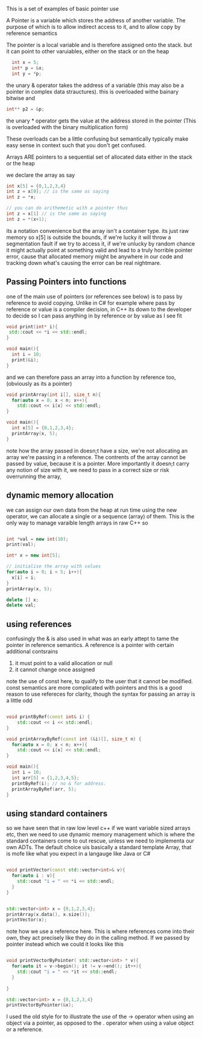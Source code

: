 This is a set of examples of basic pointer use

A Pointer is a variable which stores the address of another variable. The purpose of which is to allow indirect access to it, and to allow copy by reference semantics 

The pointer is a local variable and is therefore assigned onto the stack. but it can point to other varuiables, either on the stack or on the heap
```c++
  int x = 5;
  int* p = &x;
  int y = *p;
```

the unary & operator takes the address of a variable (this may also be a pointer in complex data strauctures). this is overloaded withe bainary bitwise and 
```c++
int** p2 = &p;
```

the unary * operator gets the value at the address stored in the pointer (This is overloaded with the binary multiplication form)

These overloads can be a little confusing but semantically typically make easy sense in context such that you don't get confused. 


Arrays ARE pointers to a sequential set of allocated data either in the stack or the heap

we declare the array as say
```c++
int x[5] = {0,1,2,3,4}  
int z = x[0]; // is the same as saying 
int z = *x;

// you can do arithemetic with a pointer thus
int z = x[1] // is the same as saying
int z = *(x+1);
```

its a notation convenience but the array isn't a container type. its just raw memory 
so x[5] is outside the bounds, if we're lucky it will throw a segmentation fault if we try to access it, if we're unlucky by random chance it might actually point at something valid and lead to
a truly horrible pointer error, cause that allocated memory might be anywhere in our code and tracking down what's causing the error can be real nightmare. 

## Passing Pointers into functions

one of the main use of pointers (or references see below) is to pass by reference to avoid copying. Unlike in C# for example where pass by reference or value is a compiler decision,
in C++ its down to the developer to decide so I can pass anything in by reference or by value as I see fit

```c++
void print(int* i){
 std::cout << *i << std::endl;
}

void main(){
  int i = 10;
  print(&i);
}
```

and we can therefore pass an array into a function by reference too, (obviously as its a pointer)
```c++
void printArray(int i[], size_t n){
  for(auto x = 0; x < n; x++){
    std::cout << i[x] << std::endl;
}

void main(){
  int x[5] = {0,1,2,3,4};
  printArray(x, 5);
}
```

note how the array passed in doesn;t have a size, we're not allocating an array we're passing in a reference. The contrents of the array cannot be passed by value, because it is a pointer. More importantly it 
doesn;t carry any notion of size with it, we need to pass in a correct size or risk overrunning the array, 

## dynamic memory allocation

we can assign our own data from the heap at run time using the new operator, we can allocate a single or a sequence (array) of them. This is the only way to manage varaible length arrays in raw C++ so

```c++

int *val = new int(10);
print(val);

int* x = new int[5];

// initialise the array with values
for(auto i = 0; i < 5; i++){
  x[i] = i;
}
printArray(x, 5);

delete [] x;
delete val;

```

## using references
confusingly the & is also used  in what was an early attept to tame the pointer in reference semantics. A reference is a pointer with certain additional contsrains
1) it must point to a valid allocation or null
2) it cannot change once assigned

note the use of const here, to qualify to the user that it cannot be modified. const semantics are more complicated with pointers and this is a good reason to use refereces for clarity, though the
syntax for passing an array is a little odd

```c++

void printByRef(const int& i) {
    std::cout << i << std::endl;  
}

void printArrayByRef(const int (&i)[], size_t n) {
  for(auto x = 0; x < n; x++){
    std::cout << i[x] << std::endl;
}

void main(){
  int i = 10;
  int arr[5] = {1,2,3,4,5};
  printByRef(i); // no & for address.
  printArrayByRef(arr, 5);
}

```

## using standard containers
so we have seen that in raw low level c++ if we want variable sized arrays etc, then we need to use dynamic memory management which is where the standard containers come to 
out rescue, unless we need to implementa our own ADTs. The default choice uis basically a standard template Array, that is mofe like what you expect in a langauge like Java or C#

```c++

void printVector(const std::vector<int>& v){
  for(auto i : v){
    std::cout "i = " << *i << std::endl;  
  }
}


std::vector<int> x = {0,1,2,3,4};
printArray(x.data(), x.size());
printVector(x);
```

note how we use a reference here. This is where references come into their own, they act precisely like they do in the calling method. If we passed by pointer instead which we could it looks like this

```c++

void printVectorByPointer( std::vector<int> * v){
  for(auto it = v->begin(); it != v->end(); it++){
    std::cout "i = " << *it << std::endl;  
  }
 
}

std::vector<int> x = {0,1,2,3,4}
printVectorByPointer(&x);
```

I used the old style for to illustrate the use of the -> operator when using an object via a pointer, as opposed to the . operator when using a value object or a reference. 





